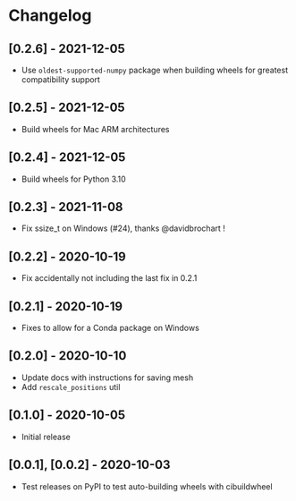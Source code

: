# Changelog

## [0.2.6] - 2021-12-05

- Use `oldest-supported-numpy` package when building wheels for greatest compatibility support

## [0.2.5] - 2021-12-05

- Build wheels for Mac ARM architectures

## [0.2.4] - 2021-12-05

- Build wheels for Python 3.10

## [0.2.3] - 2021-11-08

- Fix ssize_t on Windows (#24), thanks @davidbrochart !

## [0.2.2] - 2020-10-19

- Fix accidentally not including the last fix in 0.2.1

## [0.2.1] - 2020-10-19

- Fixes to allow for a Conda package on Windows

## [0.2.0] - 2020-10-10

- Update docs with instructions for saving mesh
- Add `rescale_positions` util

## [0.1.0] - 2020-10-05

- Initial release

## [0.0.1], [0.0.2] - 2020-10-03

- Test releases on PyPI to test auto-building wheels with cibuildwheel
